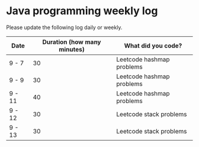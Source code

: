 # Java programming weekly log

Please update the following log daily or weekly.

| Date | Duration (how many minutes) | What did you code? |
| ---- | --------------------------- | ------------------ |
| 9 - 7 | 30 |Leetcode hashmap problems|
| 9 - 9 | 30 |Leetcode hashmap problems|
| 9 - 11 | 40 |Leetcode hashmap problems|
| 9 - 12 | 30 |Leetcode stack problems|
| 9 - 13 | 30 |Leetcode stack problems|

